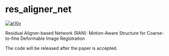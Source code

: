 # res_aligner_net

[![arXiv](https://img.shields.io/badge/arXiv-2203.04290-b31b1b.svg)](https://arxiv.org/abs/2203.04290)

Residual Aligner-based Network (RAN): Motion-Aware Structure for Coarse-to-fine Deformable Image Registration

The code will be released after the paper is accepted.
